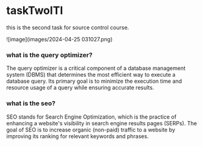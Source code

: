 # taskTwoITI
this is the second task for source control course.

![image](images/2024-04-25 031027.png)


### what is the query optimizer?

The query optimizer is a critical component of a database management system (DBMS) that determines the most efficient way to execute a database query. Its primary goal is to minimize the execution time and resource usage of a query while ensuring accurate results.

### what is the seo?

SEO stands for Search Engine Optimization, which is the practice of enhancing a website's visibility in search engine results pages (SERPs). The goal of SEO is to increase organic (non-paid) traffic to a website by improving its ranking for relevant keywords and phrases.

